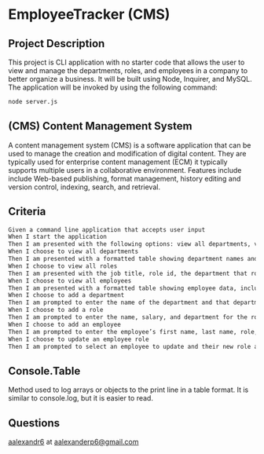 # EmployeeTracker (CMS)

## Project Description

This project is CLI application with no starter code that allows the user to view and manage the departments, roles, and employees in a company to better organize a business. It will be built using Node, Inquirer, and MySQL. The application will be invoked by using the following command:

```bash
node server.js
```

## (CMS) Content Management System

A content management system (CMS) is a software application that can be used to manage the creation and modification of digital content. They are typically used for enterprise content management (ECM) it typically supports multiple users in a collaborative environment. Features include include Web-based publishing, format management, history editing and version control, indexing, search, and retrieval.

## Criteria

```bash
Given a command line application that accepts user input
When I start the application
Then I am presented with the following options: view all departments, view all roles, view all employees, add a department, add a role, add an employee, and update an employee role
When I choose to view all departments
Then I am presented with a formatted table showing department names and department ids
When I choose to view all roles
Then I am presented with the job title, role id, the department that role belongs to, and the salary for that role
When I choose to view all employees
Then I am presented with a formatted table showing employee data, including employee ids, first names, last names, job titles, departments, salaries, and managers that the employees report to
When I choose to add a department
Then I am prompted to enter the name of the department and that department is added to the database
When I choose to add a role
Then I am prompted to enter the name, salary, and department for the role and that role is added to the database
When I choose to add an employee
Then I am prompted to enter the employee’s first name, last name, role, and manager and that employee is added to the database
When I choose to update an employee role
Then I am prompted to select an employee to update and their new role and this information is updated in the database 
```

## Console.Table

Method used to log arrays or objects to the print line in a table format. It is similar to console.log, but it is easier to read.

## Questions

[aalexandr6](https://github.com/aalexandr6) at <aalexanderp6@gmail.com>